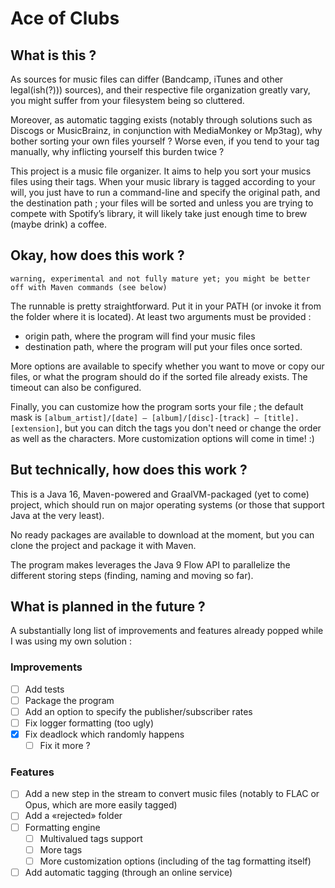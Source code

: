 # Ace of Clubs

## What is this ?

As sources for music files can differ (Bandcamp, iTunes and other legal(ish(?))) sources), and their respective file
organization greatly vary, you might suffer from your filesystem being so cluttered.

Moreover, as automatic tagging exists (notably through solutions such as Discogs or MusicBrainz, in conjunction with
MediaMonkey or Mp3tag), why bother sorting your own files yourself ? Worse even, if you tend to your tag manually, why
inflicting yourself this burden twice ?

This project is a music file organizer. It aims to help you sort your musics files using their tags. When your music
library is tagged according to your will, you just have to run a command-line and specify the original path, and the
destination path ; your files will be sorted and unless you are trying to compete with Spotify’s library, it will likely
take just enough time to brew (maybe drink) a coffee.

## Okay, how does this work ?

```warning, experimental and not fully mature yet; you might be better off with Maven commands (see below)```

The runnable is pretty straightforward. Put it in your PATH (or invoke it from the folder where it is located). At least
two arguments must be provided :

- origin path, where the program will find your music files
- destination path, where the program will put your files once sorted.

More options are available to specify whether you want to move or copy our files, or what the program should do if the
sorted file already exists. The timeout can also be configured.

Finally, you can customize how the program sorts your file ; the default mask
is `[album_artist]/[date] – [album]/[disc]-[track] – [title].[extension]`, but you can ditch the tags you don't need or
change the order as well as the characters. More customization options will come in time! :)

## But technically, how does this work ?

This is a Java 16, Maven-powered and GraalVM-packaged (yet to come) project, which should run on major operating
systems (or those that support Java at the very least).

No ready packages are available to download at the moment, but you can clone the project and package it with Maven.

The program makes leverages the Java 9 Flow API to parallelize the different storing steps (finding, naming and moving
so far).

## What is planned in the future ?

A substantially long list of improvements and features already popped while I was using my own solution :

### Improvements

- [ ] Add tests
- [ ] Package the program
- [ ] Add an option to specify the publisher/subscriber rates
- [ ] Fix logger formatting (too ugly)
- [x] Fix deadlock which randomly happens
    - [ ] Fix it more ?

### Features

- [ ] Add a new step in the stream to convert music files (notably to FLAC or Opus, which are more easily tagged)
- [ ] Add a «rejected» folder
- [ ] Formatting engine
    - [ ] Multivalued tags support
    - [ ] More tags
    - [ ] More customization options (including of the tag formatting itself)
- [ ] Add automatic tagging (through an online service)